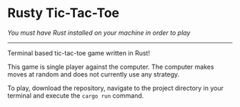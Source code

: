 # Rusty Tic-Tac-Toe

_You must have Rust installed on your machine in order to play_

---

Terminal based tic-tac-toe game written in Rust!

This game is single player against the computer. The computer makes moves at random and does not currently use any strategy.

To play, download the repository, navigate to the project directory in your terminal and execute the `cargo run` command.
